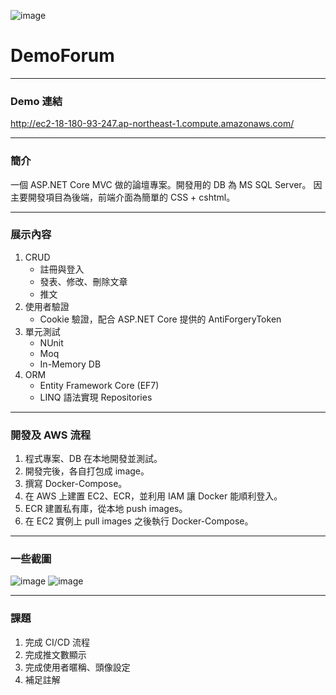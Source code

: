 ![image](https://user-images.githubusercontent.com/82561200/222894826-8f168c78-477a-428e-9af5-7076851f5ceb.png)
# DemoForum
---

### Demo 連結

http://ec2-18-180-93-247.ap-northeast-1.compute.amazonaws.com/

---

### 簡介

一個 ASP.NET Core MVC 做的論壇專案。開發用的 DB 為 MS SQL Server。
因主要開發項目為後端，前端介面為簡單的 CSS + cshtml。

---

### 展示內容

1. CRUD
    - 註冊與登入
    - 發表、修改、刪除文章
    - 推文
2. 使用者驗證
    - Cookie 驗證，配合 ASP.NET Core 提供的 AntiForgeryToken
3. 單元測試
    - NUnit
    - Moq
    - In-Memory DB
4. ORM
    - Entity Framework Core (EF7)
    - LINQ 語法實現 Repositories

---

### 開發及 AWS 流程

1. 程式專案、DB 在本地開發並測試。
2. 開發完後，各自打包成 image。
3. 撰寫 Docker-Compose。
4. 在 AWS 上建置 EC2、ECR，並利用 IAM 讓 Docker 能順利登入。
5. ECR 建置私有庫，從本地 push images。
6. 在 EC2 實例上 pull images 之後執行 Docker-Compose。

---

### 一些截圖
![image](https://user-images.githubusercontent.com/82561200/222894835-32222a0b-4c77-460d-b1a4-d3139ccd79d0.png)
![image](https://user-images.githubusercontent.com/82561200/222894845-e3ded71b-d14f-41f4-88f5-436859b79c78.png)

---

### 課題

1. 完成 CI/CD 流程
2. 完成推文數顯示
3. 完成使用者暱稱、頭像設定
4. 補足註解
